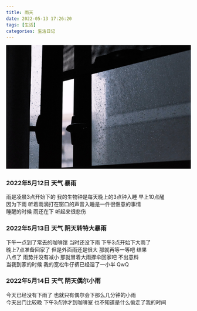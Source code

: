 ```yaml
---
title: 雨天
date: 2022-05-13 17:26:20
tags: [生活]
categories: 生活日记
---
```

![雨天](雨天/7403239A-373A-44C5-A1C9-1D1A3D7CA7A3-37730-000014BB514E7BC6.jpg)
<!-- more -->
### 2022年5月12日 天气 暴雨
雨是凌晨3点开始下的 我的生物钟是每天晚上的3点钟入睡 早上10点醒  
因为下雨 听着雨滴打在窗口的声音入睡是一件很惬意的事情  
睡醒的时候 雨还在下 听起来很悲伤

### 2022年5月13日 天气 阴天转特大暴雨
下午一点到了常去的咖啡馆 当时还没下雨 下午3点开始下大雨了  
晚上7点准备回家了 但是外面雨还是很大 那就再等一等吧 结果  
八点了 雨势并没有减小 那就冒着大雨撑伞回家吧 不出意料  
当我到家的时候 我的宽松牛仔裤已经湿了一小半 QwQ

### 2022年5月14日 天气 阴天偶尔小雨
今天已经没有下雨了 也就只有偶尔会下那么几分钟的小雨  
今天出门比较晚 下午3点钟才到咖啡室 也不知道是什么偷走了我的时间